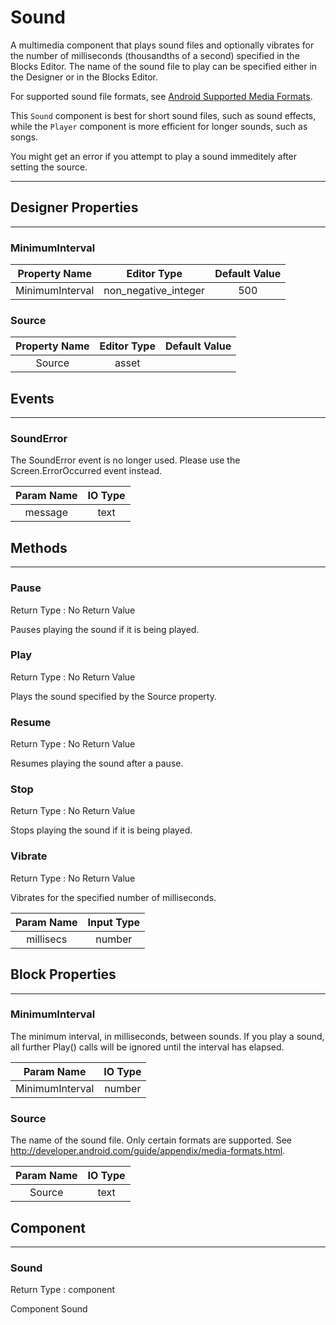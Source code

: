 # Sound

A multimedia component that plays sound files and optionally vibrates for the number of milliseconds (thousandths of a second) specified in the Blocks Editor. The name of the sound file to play can be specified either in the Designer or in the Blocks Editor.

For supported sound file formats, see [Android Supported Media Formats](http://developer.android.com/guide/appendix/media-formats.html).

This `Sound` component is best for short sound files, such as sound effects, while the `Player` component is more efficient for longer sounds, such as songs.

You might get an error if you attempt to play a sound immeditely after setting the source.

---

## Designer Properties

---

### MinimumInterval

|  Property Name  |      Editor Type     | Default Value |
| :-------------: | :------------------: | :-----------: |
| MinimumInterval | non_negative_integer |      500      |

### Source

| Property Name | Editor Type | Default Value |
| :-----------: | :---------: | :-----------: |
|     Source    |    asset    |               |

## Events

---

### SoundError

<div block-type = "component_event" component-selector = "Sound" event-selector = "SoundError" event-params = "message" id = "sound-sounderror"></div>

The SoundError event is no longer used. Please use the Screen.ErrorOccurred event instead.

| Param Name | IO Type |
| :--------: | :-----: |
|   message  |   text  |

## Methods

---

### Pause

<div block-type = "component_method" component-selector = "Sound" method-selector = "Pause" method-params = "" return-type = "undefined" id = "sound-pause"></div>

Return Type : No Return Value

Pauses playing the sound if it is being played.

### Play

<div block-type = "component_method" component-selector = "Sound" method-selector = "Play" method-params = "" return-type = "undefined" id = "sound-play"></div>

Return Type : No Return Value

Plays the sound specified by the Source property.

### Resume

<div block-type = "component_method" component-selector = "Sound" method-selector = "Resume" method-params = "" return-type = "undefined" id = "sound-resume"></div>

Return Type : No Return Value

Resumes playing the sound after a pause.

### Stop

<div block-type = "component_method" component-selector = "Sound" method-selector = "Stop" method-params = "" return-type = "undefined" id = "sound-stop"></div>

Return Type : No Return Value

Stops playing the sound if it is being played.

### Vibrate

<div block-type = "component_method" component-selector = "Sound" method-selector = "Vibrate" method-params = "millisecs" return-type = "undefined" id = "sound-vibrate"></div>

Return Type : No Return Value

Vibrates for the specified number of milliseconds.

| Param Name | Input Type |
| :--------: | :--------: |
|  millisecs |   number   |

## Block Properties

---

### MinimumInterval

<div block-type = "component_set_get" component-selector = "Sound" property-selector = "MinimumInterval" property-type = "get" id = "get-sound-minimuminterval"></div>

<div block-type = "component_set_get" component-selector = "Sound" property-selector = "MinimumInterval" property-type = "set" id = "set-sound-minimuminterval"></div>

The minimum interval, in milliseconds, between sounds. If you play a sound, all further Play() calls will be ignored until the interval has elapsed.

|    Param Name   | IO Type |
| :-------------: | :-----: |
| MinimumInterval |  number |

### Source

<div block-type = "component_set_get" component-selector = "Sound" property-selector = "Source" property-type = "get" id = "get-sound-source"></div>

<div block-type = "component_set_get" component-selector = "Sound" property-selector = "Source" property-type = "set" id = "set-sound-source"></div>

The name of the sound file. Only certain formats are supported. See http://developer.android.com/guide/appendix/media-formats.html.

| Param Name | IO Type |
| :--------: | :-----: |
|   Source   |   text  |

## Component

---

### Sound

<div block-type = "component_component_block" component-selector = "Sound" id = "component-sound"></div>

Return Type : component

Component Sound

